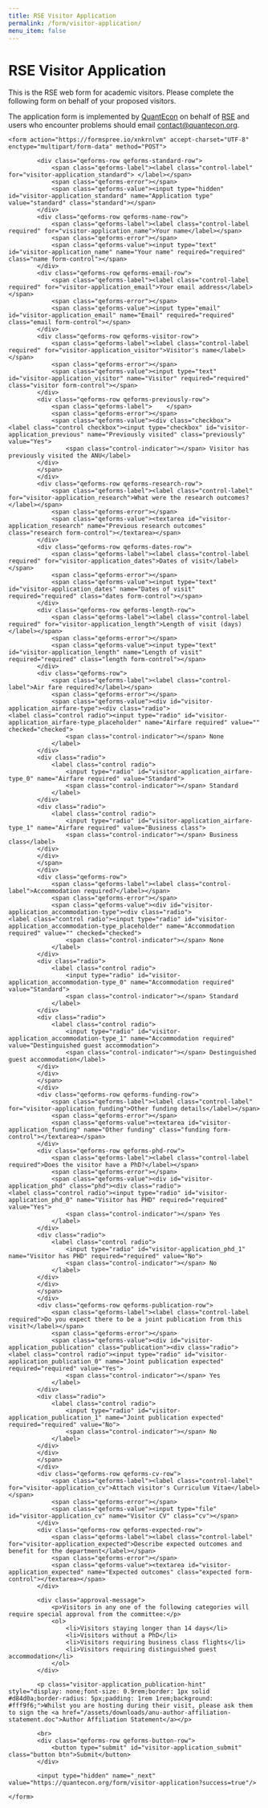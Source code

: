 ```yaml
---
title: RSE Visitor Application
permalink: /form/visitor-application/
menu_item: false
---
```

# RSE Visitor Application

This is the RSE web form for academic visitors. Please complete the following form on behalf of your proposed visitors.

The application form is implemented by [QuantEcon](https://quantecon.org/) on behalf of [RSE](https://www.rse.anu.edu.au/) and users who encounter problems should email [contact@quantecon.org](mailto:contact@quantecon.org).

<div class="qeform" id="visitor-application_success" style="display: none;"> 
        <p class="qeform-info qeform-message">Your application has been submitted for approval.</p>
</div>

<script type="text/javascript">
const urlParams = new URLSearchParams(window.location.search);
const myParam = urlParams.get('success');
if ( myParam == 'true' ) {
    document.getElementById('visitor-application_success').style.display = 'block';
}
</script>

<div class="qeform">

    <form action="https://formspree.io/xnkrnlvm" accept-charset="UTF-8" enctype="multipart/form-data" method="POST">

            <div class="qeforms-row qeforms-standard-row">
                <span class="qeforms-label"><label class="control-label" for="visitor-application_standard"> </label></span>
                <span class="qeforms-error"></span>
                <span class="qeforms-value"><input type="hidden" id="visitor-application_standard" name="Application type" value="standard" class="standard"></span>
            </div>
            <div class="qeforms-row qeforms-name-row">
                <span class="qeforms-label"><label class="control-label required" for="visitor-application_name">Your name</label></span>
                <span class="qeforms-error"></span>
                <span class="qeforms-value"><input type="text" id="visitor-application_name" name="Your name" required="required" class="name form-control"></span>
            </div>
            <div class="qeforms-row qeforms-email-row">
                <span class="qeforms-label"><label class="control-label required" for="visitor-application_email">Your email address</label></span>
                <span class="qeforms-error"></span>
                <span class="qeforms-value"><input type="email" id="visitor-application_email" name="Email" required="required" class="email form-control"></span>
            </div>
            <div class="qeforms-row qeforms-visitor-row">
                <span class="qeforms-label"><label class="control-label required" for="visitor-application_visitor">Visitor's name</label></span>
                <span class="qeforms-error"></span>
                <span class="qeforms-value"><input type="text" id="visitor-application_visitor" name="Visitor" required="required" class="visitor form-control"></span>
            </div>
            <div class="qeforms-row qeforms-previously-row">
                <span class="qeforms-label">    </span>
                <span class="qeforms-error"></span>
                <span class="qeforms-value"><div class="checkbox">                                    <label class="control checkbox"><input type="checkbox" id="visitor-application_previous" name="Previously visited" class="previously" value="Yes">
                    <span class="control-indicator"></span> Visitor has previously visited the ANU</label>
            </div>
            </span>
            </div>
            <div class="qeforms-row qeforms-research-row">
                <span class="qeforms-label"><label class="control-label" for="visitor-application_research">What were the research outcomes?</label></span>
                <span class="qeforms-error"></span>
                <span class="qeforms-value"><textarea id="visitor-application_research" name="Previous research outcomes" class="research form-control"></textarea></span>
            </div>
            <div class="qeforms-row qeforms-dates-row">
                <span class="qeforms-label"><label class="control-label required" for="visitor-application_dates">Dates of visit</label></span>
                <span class="qeforms-error"></span>
                <span class="qeforms-value"><input type="text" id="visitor-application_dates" name="Dates of visit" required="required" class="dates form-control"></span>
            </div>
            <div class="qeforms-row qeforms-length-row">
                <span class="qeforms-label"><label class="control-label required" for="visitor-application_length">Length of visit (days)</label></span>
                <span class="qeforms-error"></span>
                <span class="qeforms-value"><input type="text" id="visitor-application_length" name="Length of visit" required="required" class="length form-control"></span>
            </div>
            <div class="qeforms-row">
                <span class="qeforms-label"><label class="control-label">Air fare required?</label></span>
                <span class="qeforms-error"></span>
                <span class="qeforms-value"><div id="visitor-application_airfare-type"><div class="radio">                                                        <label class="control radio"><input type="radio" id="visitor-application_airfare-type_placeholder" name="Airfare required" value="" checked="checked">
                    <span class="control-indicator"></span> None
                </label>
            </div>
            <div class="radio">
                <label class="control radio">
                    <input type="radio" id="visitor-application_airfare-type_0" name="Airfare required" value="Standard">
                    <span class="control-indicator"></span> Standard
                </label>
            </div>
            <div class="radio">
                <label class="control radio">
                    <input type="radio" id="visitor-application_airfare-type_1" name="Airfare required" value="Business class">
                    <span class="control-indicator"></span> Business class</label>
            </div>
            </div>
            </span>
            </div>
            <div class="qeforms-row">
                <span class="qeforms-label"><label class="control-label">Accommodation required?</label></span>
                <span class="qeforms-error"></span>
                <span class="qeforms-value"><div id="visitor-application_accommodation-type"><div class="radio">                                                        <label class="control radio"><input type="radio" id="visitor-application_accommodation-type_placeholder" name="Accommodation required" value="" checked="checked">
                    <span class="control-indicator"></span> None
                </label>
            </div>
            <div class="radio">
                <label class="control radio">
                    <input type="radio" id="visitor-application_accommodation-type_0" name="Accommodation required" value="Standard">
                    <span class="control-indicator"></span> Standard
                </label>
            </div>
            <div class="radio">
                <label class="control radio">
                    <input type="radio" id="visitor-application_accommodation-type_1" name="Accommodation required" value="Destinguished guest accommodation">
                    <span class="control-indicator"></span> Destinguished guest accommodation</label>
            </div>
            </div>
            </span>
            </div>
            <div class="qeforms-row qeforms-funding-row">
                <span class="qeforms-label"><label class="control-label" for="visitor-application_funding">Other funding details</label></span>
                <span class="qeforms-error"></span>
                <span class="qeforms-value"><textarea id="visitor-application_funding" name="Other funding" class="funding form-control"></textarea></span>
            </div>
            <div class="qeforms-row qeforms-phd-row">
                <span class="qeforms-label"><label class="control-label required">Does the visitor have a PhD?</label></span>
                <span class="qeforms-error"></span>
                <span class="qeforms-value"><div id="visitor-application_phd" class="phd"><div class="radio">                                                                            <label class="control radio"><input type="radio" id="visitor-application_phd_0" name="Visitor has PHD" required="required" value="Yes">
                    <span class="control-indicator"></span> Yes
                </label>
            </div>
            <div class="radio">
                <label class="control radio">
                    <input type="radio" id="visitor-application_phd_1" name="Visitor has PHD" required="required" value="No">
                    <span class="control-indicator"></span> No
                </label>
            </div>
            </div>
            </span>
            </div>
            <div class="qeforms-row qeforms-publication-row">
                <span class="qeforms-label"><label class="control-label required">Do you expect there to be a joint publication from this visit?</label></span>
                <span class="qeforms-error"></span>
                <span class="qeforms-value"><div id="visitor-application_publication" class="publication"><div class="radio">                                                                            <label class="control radio"><input type="radio" id="visitor-application_publication_0" name="Joint publication expected" required="required" value="Yes">
                    <span class="control-indicator"></span> Yes
                </label>
            </div>
            <div class="radio">
                <label class="control radio">
                    <input type="radio" id="visitor-application_publication_1" name="Joint publication expected" required="required" value="No">
                    <span class="control-indicator"></span> No
                </label>
            </div>
            </div>
            </span>
            </div>
            <div class="qeforms-row qeforms-cv-row">
                <span class="qeforms-label"><label class="control-label" for="visitor-application_cv">Attach visitor's Curriculum Vitae</label></span>
                <span class="qeforms-error"></span>
                <span class="qeforms-value"><input type="file" id="visitor-application_cv" name="Visitor CV" class="cv"></span>
            </div>
            <div class="qeforms-row qeforms-expected-row">
                <span class="qeforms-label"><label class="control-label" for="visitor-application_expected">Describe expected outcomes and benefit for the department</label></span>
                <span class="qeforms-error"></span>
                <span class="qeforms-value"><textarea id="visitor-application_expected" name="Expected outcomes" class="expected form-control"></textarea></span>
            </div>
        
            <div class="approval-message">
                <p>Visitors in any one of the following categories will require special approval from the committee:</p>
                <ol>
                    <li>Visitors staying longer than 14 days</li>
                    <li>Visitors without a PhD</li>
                    <li>Visitors requiring business class flights</li>
                    <li>Visitors requiring distinguished guest accommodation</li>
                </ol>
            </div>
        
            <p class="visitor-application_publication-hint" style="display: none;font-size: 0.9rem;border: 1px solid #d84d0a;border-radius: 5px;padding: 1rem 1rem;background: #fff9f6;">Whilst you are hosting during their visit, please ask them to sign the <a href="/assets/downloads/anu-author-affiliation-statement.doc">Author Affiliation Statement</a></p>
        
            <br>
            <div class="qeforms-row qeforms-button-row">
                <button type="submit" id="visitor-application_submit" class="button btn">Submit</button>
            </div>

            <input type="hidden" name="_next" value="https://quantecon.org/form/visitor-application?success=true"/>
        
    </form>

</div>
